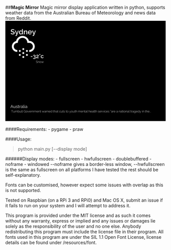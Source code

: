 ##**Magic Mirror**
Magic mirror display application written in python, supports weather data from the Australian Bureau of
Meteorology and news data from Reddit.
![Screenshot](/screenshot.png)


####Requirements:
    - pygame
    - praw

####Usage:
>python main.py [--display mode]

######Display modes:
    - fullscreen
    - hwfullscreen
    - doublebuffered
    - noframe
    - windowed
--noframe gives a border-less window, --hwfullscreen is the same as fullscreen on all platforms I have tested
the rest should be self-explanatory.

Fonts can be customised, however expect some issues with overlap as this is not supported.

Tested on Raspbian (on a RPi 3 and RPi0) and Mac OS X, submit an issue if it fails to run on your system
and I will attempt to address it.

This program is provided under the MIT license and as such it comes without any warranty,
express or implied and any issues or damages lie solely as the responsibility of the user and no one else.
Anybody redistributing this program must include the license file in their program.
All fonts used in this program are under the SIL 1.1 Open Font License, license details can be found under
/resources/font.
